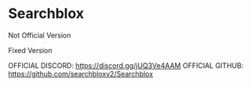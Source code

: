 # Searchblox

Not Official Version

Fixed Version

OFFICIAL DISCORD: https://discord.gg/jUQ3Ve4AAM
OFFICIAL GITHUB: https://github.com/searchbloxv2/Searchblox
